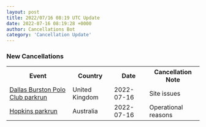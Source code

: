 ```yaml
---
layout: post
title: 2022/07/16 08:19 UTC Update
date: 2022-07-16 08:19:28 +0000
author: Cancellations Bot
category: 'Cancellation Update'
---
```


<h3>New Cancellations</h3>
<div class='hscrollable'>
<table style='width: 100%'>
    <tr>
        <th>Event</th>
        <th>Country</th>
        <th>Date</th>
        <th>Cancellation Note</th>
    </tr>
    <tr>
        <td><a href="https://www.parkrun.org.uk/dallasburstonpoloclub">Dallas Burston Polo Club parkrun</a></td>
        <td>United Kingdom</td>
        <td>2022-07-16</td>
        <td>Site issues</td>
    </tr>
    <tr>
        <td><a href="">Hopkins parkrun</a></td>
        <td>Australia</td>
        <td>2022-07-16</td>
        <td>Operational reasons</td>
    </tr>
</table>
</div>
